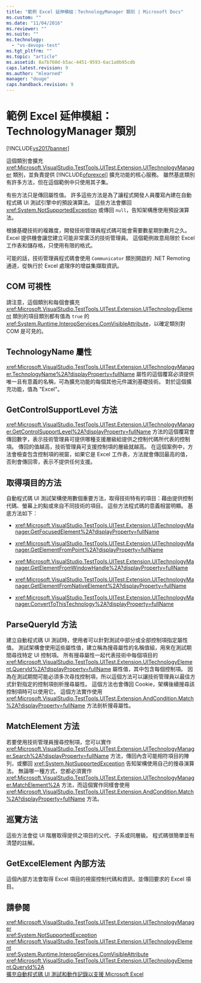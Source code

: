 ```yaml
---
title: "範例 Excel 延伸模組：TechnologyManager 類別 | Microsoft Docs"
ms.custom: ""
ms.date: "11/04/2016"
ms.reviewer: ""
ms.suite: ""
ms.technology: 
  - "vs-devops-test"
ms.tgt_pltfrm: ""
ms.topic: "article"
ms.assetid: 8a7b760d-b5ac-4451-9593-6ac1a0b95cdb
caps.latest.revision: 9
ms.author: "mlearned"
manager: "douge"
caps.handback.revision: 9
---
```

# 範例 Excel 延伸模組：TechnologyManager 類別
[!INCLUDE[vs2017banner](../code-quality/includes/vs2017banner.md)]

這個類別會擴充 <xref:Microsoft.VisualStudio.TestTools.UITest.Extension.UITechnologyManager> 類別，並負責提供 [!INCLUDE[ofprexcel](../test/includes/ofprexcel_md.md)] 擴充功能的核心服務。  雖然基底類別有許多方法，但在這個範例中只使用其子集。  
  
 有些方法只是傳回屬性值。  許多這些方法是為了讓程式開發人員覆寫內建在自動程式碼 UI 測試引擎中的預設演算法。  這些方法會擲回 <xref:System.NotSupportedException> 或傳回 `null`，告知架構應使用預設演算法。  
  
 根據基礎技術的複雜度，開發技術管理員程式碼可能會需要數星期到數月之久。  Excel 提供機會讓您建立可能非常廣泛的技術管理員。  這個範例故意局限於 Excel 工作表和儲存格，只使用有限的格式。  
  
 可能的話，技術管理員程式碼會使用 `Communicator` 類別開啟的 .NET Remoting 通道，從執行於 Excel 處理序的增益集擷取資訊。  
  
## COM 可視性  
 請注意，這個類別和每個會擴充 <xref:Microsoft.VisualStudio.TestTools.UITest.Extension.UITechnologyElement> 類別的項目類別都有值為 `true` 的 <xref:System.Runtime.InteropServices.ComVisibleAttribute>，以確定類別對 COM 是可見的。  
  
## TechnologyName 屬性  
 <xref:Microsoft.VisualStudio.TestTools.UITest.Extension.UITechnologyManager.TechnologyName%2A?displayProperty=fullName> 屬性的這個覆寫必須提供唯一且有意義的名稱，可為擴充功能的每個其他元件識別基礎技術。  對於這個擴充功能，值為 "Excel"。  
  
## GetControlSupportLevel 方法  
 <xref:Microsoft.VisualStudio.TestTools.UITest.Extension.UITechnologyManager.GetControlSupportLevel%2A?displayProperty=fullName> 方法的這個覆寫會傳回數字，表示技術管理員可提供哪種支援層級給提供之控制代碼所代表的控制項。  傳回的值越高，技術管理員可支援控制項的層級就越高。  在這個案例中，方法會檢查包含控制項的視窗，如果它是 Excel 工作表，方法就會傳回最高的值，否則會傳回零，表示不提供任何支援。  
  
## 取得項目的方法  
 自動程式碼 UI 測試架構使用數個重要方法，取得技術特有的項目：藉由提供控制代碼、螢幕上的點或來自不同技術的項目。  這些方法程式碼的意義相當明顯。  基底方法如下：  
  
-   <xref:Microsoft.VisualStudio.TestTools.UITest.Extension.UITechnologyManager.GetFocusedElement%2A?displayProperty=fullName>  
  
-   <xref:Microsoft.VisualStudio.TestTools.UITest.Extension.UITechnologyManager.GetElementFromPoint%2A?displayProperty=fullName>  
  
-   <xref:Microsoft.VisualStudio.TestTools.UITest.Extension.UITechnologyManager.GetElementFromWindowHandle%2A?displayProperty=fullName>  
  
-   <xref:Microsoft.VisualStudio.TestTools.UITest.Extension.UITechnologyManager.GetElementFromNativeElement%2A?displayProperty=fullName>  
  
-   <xref:Microsoft.VisualStudio.TestTools.UITest.Extension.UITechnologyManager.ConvertToThisTechnology%2A?displayProperty=fullName>  
  
## ParseQueryId 方法  
 建立自動程式碼 UI 測試時，使用者可以針對測試中部分或全部控制項指定屬性值。  測試架構會使用這些屬性值，建立稱為搜尋屬性的名稱值組，用來在測試期間尋找特定 UI 控制項。  所有搜尋屬性一起代表技術中每個項目的 <xref:Microsoft.VisualStudio.TestTools.UITest.Extension.UITechnologyElement.QueryId%2A?displayProperty=fullName> 屬性值，其中包含每個控制項。  因為在測試期間可能必須多次尋找控制項，所以這個方法可以讓技術管理員以最佳方式針對指定的控制項剖析搜尋屬性。  這個方法也會傳回 Cookie，架構後續搜尋該控制項時可以使用它。  這個方法實作使用 <xref:Microsoft.VisualStudio.TestTools.UITest.Extension.AndCondition.Match%2A?displayProperty=fullName> 方法剖析搜尋屬性。  
  
## MatchElement 方法  
 若要使用技術管理員搜尋控制項，您可以實作 <xref:Microsoft.VisualStudio.TestTools.UITest.Extension.UITechnologyManager.Search%2A?displayProperty=fullName> 方法，傳回內含可能相符項目的陣列，或擲回 <xref:System.NotSupportedException> 告知架構使用自己的搜尋演算法。  無論哪一種方式，您都必須實作 <xref:Microsoft.VisualStudio.TestTools.UITest.Extension.UITechnologyManager.MatchElement%2A> 方法，而這個實作同樣會使用 <xref:Microsoft.VisualStudio.TestTools.UITest.Extension.AndCondition.Match%2A?displayProperty=fullName> 方法。  
  
## 巡覽方法  
 這些方法會從 UI 階層取得提供之項目的父代、子系或同層級。  程式碼很簡單並有清楚的註解。  
  
## GetExcelElement 內部方法  
 這個內部方法會取得 Excel 項目的視窗控制代碼和資訊，並傳回要求的 Excel 項目。  
  
## 請參閱  
 <xref:Microsoft.VisualStudio.TestTools.UITest.Extension.UITechnologyManager>   
 <xref:System.NotSupportedException>   
 <xref:Microsoft.VisualStudio.TestTools.UITest.Extension.UITechnologyElement>   
 <xref:System.Runtime.InteropServices.ComVisibleAttribute>   
 <xref:Microsoft.VisualStudio.TestTools.UITest.Extension.UITechnologyElement.QueryId%2A>   
 [擴充自動程式碼 UI 測試和動作記錄以支援 Microsoft Excel](../test/extending-coded-ui-tests-and-action-recordings-to-support-microsoft-excel.md)